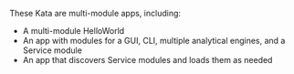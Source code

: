 These Kata are multi-module apps, including:
- A multi-module HelloWorld
- An app with modules for a GUI, CLI, multiple analytical engines, and a Service module
- An app that discovers Service modules and loads them as needed 

